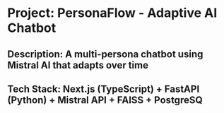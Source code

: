 # Project: PersonaFlow - Adaptive AI Chatbot 
## Description: A multi-persona chatbot using Mistral AI that adapts over time 
## Tech Stack: Next.js (TypeScript) + FastAPI (Python) + Mistral API + FAISS + PostgreSQ

